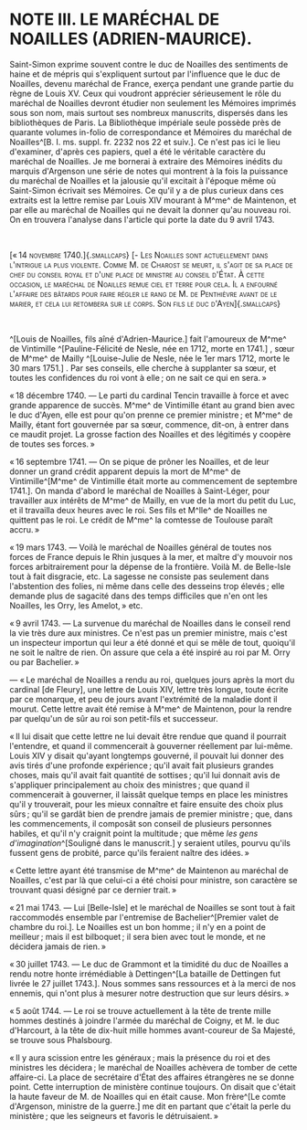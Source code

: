 # NOTE III. LE MARÉCHAL DE NOAILLES (ADRIEN-MAURICE).

Saint-Simon exprime souvent contre le duc de Noailles des sentiments de haine
et de mépris qui s'expliquent surtout par l'influence que le duc de Noailles,
devenu maréchal de France, exerça pendant une grande partie du règne de Louis
XV. Ceux qui voudront apprécier sérieusement le rôle du maréchal de Noailles
devront étudier non seulement les Mémoires imprimés sous son nom, mais surtout
ses nombreux manuscrits, dispersés dans les bibliothèques de Paris. La
Bibliothèque impériale seule possède près de quarante volumes in-folio de
correspondance et Mémoires du maréchal de Noailles^[B. I. ms. suppl. fr. 2232
nos 22 et suiv.]. Ce n'est pas ici le lieu d'examiner, d'après ces papiers,
quel a été le véritable caractère du maréchal de Noailles. Je me bornerai à
extraire des Mémoires inédits du marquis d'Argenson une série de notes qui
montrent à la fois la puissance du maréchal de Noailles et la jalousie qu'il
excitait à l'époque même où Saint-Simon écrivait ses Mémoires. Ce qu'il y a de
plus curieux dans ces extraits est la lettre remise par Louis XIV mourant à
M^me^ de Maintenon, et par elle au maréchal de Noailles qui ne devait la donner
qu'au nouveau roi. On en trouvera l'analyse dans l'article qui porte la date
du 9 avril 1743.

<p> </p>

<span style="font-variant:small-caps;display:inline;">[« 14 novembre 1740.]{.smallcaps}</span>
<span style="font-variant:small-caps;display:inline;">[- Les Noailles sont actuellement dans l'intrigue la plus violente. Comme M. de Charost se meurt, il s'agit de sa place de chef du conseil royal et d'une place de ministre au conseil d'État. À cette occasion, le maréchal de Noailles remue ciel et terre pour cela. Il a enfourné l'affaire des bâtards pour faire régler le rang de M. de Penthièvre avant de le marier, et cela lui retombera sur le corps. Son fils le duc d'Ayen]{.smallcaps}</span>

<p> </p>

^[Louis de Noailles, fils aîné d'Adrien-Maurice.]
 fait l'amoureux de M^me^ de Vintimille
^[Pauline-Félicité de Nesle, née en 1712, morte en 1741.]
, sœur de M^me^ de Mailly 
^[Louise-Julie de Nesle, née le 1er mars 1712, morte le 30 mars 1751.]
. Par ses conseils, elle cherche à supplanter sa sœur, et toutes les confidences du roi vont à elle ; on ne sait ce qui en sera. » 

« 18 décembre 1740. — Le parti du cardinal Tencin travaille à force et avec
grande apparence de succès. M^me^ de Vintimille étant au grand bien avec le duc
d'Ayen, elle est pour qu'on prenne ce premier ministre ; et M^me^ de Mailly,
étant fort gouvernée par sa sœur, commence, dit-on, à entrer dans ce maudit
projet. La grosse faction des Noailles et des légitimés y coopère de toutes
ses forces. »

« 16 septembre 1741. — On se pique de prôner les Noailles, et de leur donner
un grand crédit apparent depuis la mort de M^me^ de Vintimille^[M^me^ de
Vintimille était morte au commencement de septembre 1741.]. On manda d'abord
le maréchal de Noailles à Saint-Léger, pour travailler aux intérêts de M^me^ de
Mailly, en vue de la mort du petit du Luc, et il travailla deux heures avec le
roi. Ses fils et M^lle^ de Noailles ne quittent pas le roi. Le crédit de M^me^ la
comtesse de Toulouse paraît accru. »

« 19 mars 1743. — Voilà le maréchal de Noailles général de toutes nos forces
de France depuis le Rhin jusques à la mer, et maître d'y mouvoir nos forces
arbitrairement pour la dépense de la frontière. Voilà M. de Belle-Isle tout à
fait disgracie, etc. La sagesse ne consiste pas seulement dans l'abstention
des folies, ni même dans celle des desseins trop élevés ; elle demande plus de
sagacité dans des temps difficiles que n'en ont les Noailles, les Orry, les
Amelot, » etc.

« 9 avril 1743. — La survenue du maréchal de Noailles dans le conseil rend la
vie très dure aux ministres. Ce n'est pas un premier ministre, mais c'est un
inspecteur importun qui leur a été donné et qui se mêle de tout, quoiqu'il ne
soit le naître de rien. On assure que cela a été inspiré au roi par M. Orry ou
par Bachelier. »

— « Le maréchal de Noailles a rendu au roi, quelques jours après la mort du
cardinal [de Fleury], une lettre de Louis XIV, lettre très longue, toute
écrite par ce monarque, et peu de jours avant l'extrémité de la maladie dont
il mourut. Cette lettre avait été remise à M^me^ de Maintenon, pour la rendre
par quelqu'un de sûr au roi son petit-fils et successeur.

« Il lui disait que cette lettre ne lui devait être rendue que quand il
pourrait l'entendre, et quand il commencerait à gouverner réellement par
lui-même. Louis XIV y disait qu'ayant longtemps gouverné, il pouvait lui
donner des avis tirés d'une profonde expérience ; qu'il avait fait plusieurs
grandes choses, mais qu'il avait fait quantité de sottises ; qu'il lui donnait
avis de s'appliquer principalement au choix des ministres ; que quand il
commencerait à gouverner, il laissât quelque temps en place les ministres
qu'il y trouverait, pour les mieux connaître et faire ensuite des choix plus
sûrs ; qu'il se gardât bien de prendre jamais de premier ministre ; que, dans
les commencements, il composât son conseil de plusieurs personnes habiles, et
qu'il n'y craignit point la multitude ; que même *les gens
d'imagination*^[Souligné dans le manuscrit.] y seraient utiles, pourvu qu'ils
fussent gens de probité, parce qu'ils feraient naître des idées. »

« Cette lettre ayant été transmise de M^me^ de Maintenon au maréchal de
Noailles, c'est par là que celui-ci a été choisi pour ministre, son caractère
se trouvant quasi désigné par ce dernier trait. »

« 21 mai 1743. — Lui [Belle-Isle] et le maréchal de Noailles se sont tout à
fait raccommodés ensemble par l'entremise de Bachelier^[Premier valet de
chambre du roi.]. Le Noailles est un bon homme ; il n'y en a point de meilleur ;
mais il est bilboquet ; il sera bien avec tout le monde, et ne décidera jamais
de rien. »

« 30 juillet 1743. — Le duc de Grammont et la timidité du duc de Noailles a
rendu notre honte irrémédiable à Dettingen^[La bataille de Dettingen fut
livrée le 27 juillet 1743.]. Nous sommes sans ressources et à la merci de nos
ennemis, qui n'ont plus à mesurer notre destruction que sur leurs désirs. »

« 5 août 1744. — Le roi se trouve actuellement à la tête de trente mille
hommes destinés à joindre l'armée du maréchal de Coigny, et M. le duc
d'Harcourt, à la tête de dix-huit mille hommes avant-coureur de Sa Majesté, se
trouve sous Phalsbourg.

« Il y aura scission entre les généraux ; mais la présence du roi et des
ministres les décidera ; le maréchal de Noailles achèvera de tomber de cette
affaire-ci. La place de secrétaire d'État des affaires étrangères ne se donne
point. Cette interruption de ministère continue toujours. On disait que
c'était la haute faveur de M. de Noailles qui en était cause. Mon frère^[Le
comte d'Argenson, ministre de la guerre.] me dit en partant que c'était la
perle du ministère ; que les seigneurs et favoris le détruisaient. »

